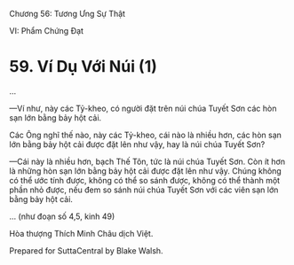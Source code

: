  

Chương 56: Tương Ưng Sự Thật

VI: Phẩm Chứng Ðạt

# 59\. Ví Dụ Với Núi (1)

…

—Ví như, này các Tỷ-kheo, có người đặt trên núi chúa Tuyết Sơn các hòn sạn lớn bằng bảy hột cải.

Các Ông nghĩ thế nào, này các Tỷ-kheo, cái nào là nhiều hơn, các hòn sạn lớn bằng bảy hột cải được đặt lên như vậy, hay là núi chúa Tuyết Sơn?

—Cái này là nhiều hơn, bạch Thế Tôn, tức là núi chúa Tuyết Sơn. Còn ít hơn là những hòn sạn lớn bằng bảy hột cải được đặt lên như vậy. Chúng không có thể ước tính được, không có thể so sánh được, không có thể thành một phần nhỏ được, nếu đem so sánh núi chúa Tuyết Sơn với các viên sạn lớn bằng bảy hột cải.

… (như đoạn số 4,5, kinh 49)

Hòa thượng Thích Minh Châu dịch Việt.

Prepared for SuttaCentral by Blake Walsh.